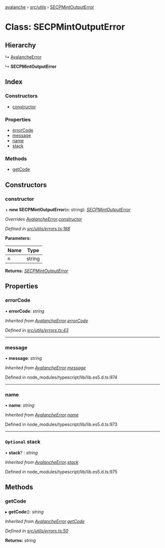 [avalanche](../README.md) › [src/utils](../modules/src_utils.md) › [SECPMintOutputError](src_utils.secpmintoutputerror.md)

# Class: SECPMintOutputError

## Hierarchy

  ↳ [AvalancheError](src_utils.avalancheerror.md)

  ↳ **SECPMintOutputError**

## Index

### Constructors

* [constructor](src_utils.secpmintoutputerror.md#constructor)

### Properties

* [errorCode](src_utils.secpmintoutputerror.md#errorcode)
* [message](src_utils.secpmintoutputerror.md#message)
* [name](src_utils.secpmintoutputerror.md#name)
* [stack](src_utils.secpmintoutputerror.md#optional-stack)

### Methods

* [getCode](src_utils.secpmintoutputerror.md#getcode)

## Constructors

###  constructor

\+ **new SECPMintOutputError**(`m`: string): *[SECPMintOutputError](src_utils.secpmintoutputerror.md)*

*Overrides [AvalancheError](src_utils.avalancheerror.md).[constructor](src_utils.avalancheerror.md#constructor)*

*Defined in [src/utils/errors.ts:188](https://github.com/ava-labs/avalanchejs/blob/40de7e6/src/utils/errors.ts#L188)*

**Parameters:**

Name | Type |
------ | ------ |
`m` | string |

**Returns:** *[SECPMintOutputError](src_utils.secpmintoutputerror.md)*

## Properties

###  errorCode

• **errorCode**: *string*

*Inherited from [AvalancheError](src_utils.avalancheerror.md).[errorCode](src_utils.avalancheerror.md#errorcode)*

*Defined in [src/utils/errors.ts:43](https://github.com/ava-labs/avalanchejs/blob/40de7e6/src/utils/errors.ts#L43)*

___

###  message

• **message**: *string*

*Inherited from [AvalancheError](src_utils.avalancheerror.md).[message](src_utils.avalancheerror.md#message)*

Defined in node_modules/typescript/lib/lib.es5.d.ts:974

___

###  name

• **name**: *string*

*Inherited from [AvalancheError](src_utils.avalancheerror.md).[name](src_utils.avalancheerror.md#name)*

Defined in node_modules/typescript/lib/lib.es5.d.ts:973

___

### `Optional` stack

• **stack**? : *string*

*Inherited from [AvalancheError](src_utils.avalancheerror.md).[stack](src_utils.avalancheerror.md#optional-stack)*

Defined in node_modules/typescript/lib/lib.es5.d.ts:975

## Methods

###  getCode

▸ **getCode**(): *string*

*Inherited from [AvalancheError](src_utils.avalancheerror.md).[getCode](src_utils.avalancheerror.md#getcode)*

*Defined in [src/utils/errors.ts:50](https://github.com/ava-labs/avalanchejs/blob/40de7e6/src/utils/errors.ts#L50)*

**Returns:** *string*
